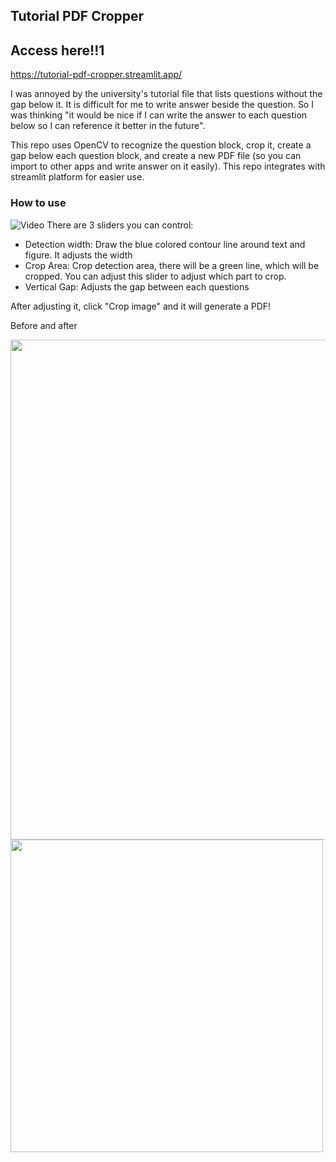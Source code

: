 ## Tutorial PDF Cropper
## Access here!!1
https://tutorial-pdf-cropper.streamlit.app/

I was annoyed by the university's tutorial file that lists questions without the gap below it. It is difficult for me to write answer beside the question. So I was thinking "it would be nice if I can write the answer to each question below so I can reference it better in the future".

This repo uses OpenCV to recognize the question block, crop it, create a gap below each question block, and create a new PDF file (so you can import to other apps and write answer on it easily).
This repo integrates with streamlit platform for easier use.

### How to use
![Video](https://s7.gifyu.com/images/SJcdD.gif)
There are 3 sliders you can control:
- Detection width: Draw the blue colored contour line around text and figure. It adjusts the width
- Crop Area: Crop detection area, there will be a green line, which will be cropped. You can adjust this slider to adjust which part to crop.
- Vertical Gap: Adjusts the gap between each questions

After adjusting it, click "Crop image" and it will generate a PDF! 

Before and after
<p float="left">
  <img src="https://s13.gifyu.com/images/SJcnR.jpg" width="800" />
  <img src="https://s13.gifyu.com/images/SJcn8.jpg" width="500" /> 
</p>
